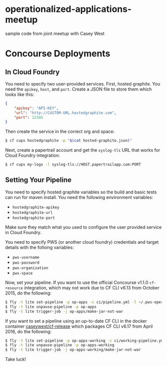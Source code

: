 # operationalized-applications-meetup
sample code from joint meetup with Casey West


# Concourse Deployments

## In Cloud Foundry

You need to specify two user-provided services. First, hosted graphite. You need the `apikey`, `host`, and `port`. Create a JSON file to store them which looks like this:

```json
{
    "apikey": "API-KEY",
    "url": "http://CUSTOM-URL.hostedgraphite.com",
    "port": 12345
}
```

Then create the service in the correct org and space:

```sh
$ cf cups hostedgraphite -p "$(cat hosted-graphite.json)"
```

Next, create a papertrail account and get the `syslog-tls` URL that works for Cloud Foundry integration:

```sh
$ cf cups my-logs -l syslog-tls://HOST.papertrailapp.com:PORT
```

## Setting Your Pipeline

You need to specify hosted graphite variables so the build and basic tests can run for maven install. You need the following environment variables:

* `hostedgraphite-apikey`
* `hostedgraphite-url`
* `hostedgraphite-port`

Make sure they match what you used to configure the user provided service in Cloud Foundry.

You need to specify PWS (or another cloud foundry) credentials and target details with the folloing variables:

* `pws-username`
* `pws-password`
* `pws-organization`
* `pws-space`

Now, set your pipeline. If you want to use the official Concourse v1.1.0 `cf-resource` integration, which may not work due to CF CLI v6.13 from October 2015, do the following:

```sh
$ fly -t lite set-pipeline -p op-apps -c ci/pipeline.yml -l ~/.pws-operationalized.yml
$ fly -t lite unpause-pipeline -p op-apps
$ fly -t lite trigger-job -j op-apps/make-jar-not-war
```

If you want to set a pipeline using an up-to-date CF CLI in the docker container [caseywest/cf-release](https://hub.docker.com/r/caseywest/cf-release/) which packages CF CLI v6.17 from April 2016, do the following:

```sh
$ fly -t lite set-pipeline -p op-apps-working -c ci/working-pipeline.yml -l ~/.pws-operationalized.yml
$ fly -t lite unpause-pipeline -p op-apps-working
$ fly -t lite trigger-job -j op-apps-working/make-jar-not-war
```

Take luck!
